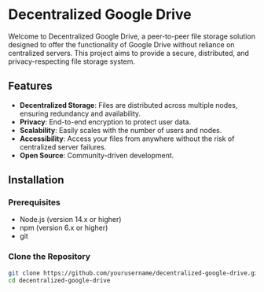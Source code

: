 # Decentralized Google Drive

Welcome to Decentralized Google Drive, a peer-to-peer file storage solution designed to offer the functionality of Google Drive without reliance on centralized servers. This project aims to provide a secure, distributed, and privacy-respecting file storage system.

## Features

- **Decentralized Storage**: Files are distributed across multiple nodes, ensuring redundancy and availability.
- **Privacy**: End-to-end encryption to protect user data.
- **Scalability**: Easily scales with the number of users and nodes.
- **Accessibility**: Access your files from anywhere without the risk of centralized server failures.
- **Open Source**: Community-driven development.

## Installation

### Prerequisites

- Node.js (version 14.x or higher)
- npm (version 6.x or higher)
- git

### Clone the Repository

```bash
git clone https://github.com/yourusername/decentralized-google-drive.git
cd decentralized-google-drive
